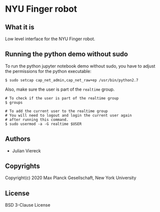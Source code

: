 # NYU Finger robot

## What it is

Low level interface for the NYU Finger robot.

## Running the python demo without sudo

To run the python jupyter notebook demo without sudo, you have to adjust the permissions for the python executable:

```
$ sudo setcap cap_net_admin,cap_net_raw+ep /usr/bin/python2.7
```

Also, make sure the user is part of the `realtime` group.

```
# To check if the user is part of the realtime group
$ groups

# To add the current user to the realtime group
# You will need to logout and login the current user again
# after running this command.
$ sudo usermod -a -G realtime $USER
```

## Authors

- Julian Viereck

## Copyrights

Copyright(c) 2020 Max Planck Gesellschaft, New York University

## License

BSD 3-Clause License


